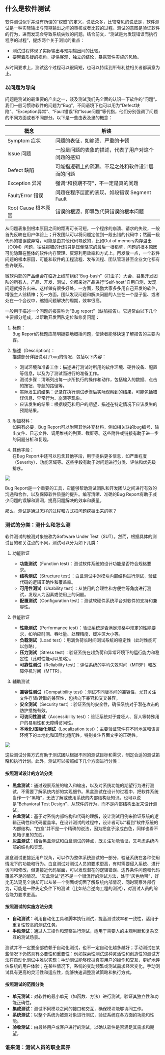 ## 什么是软件测试

软件测试似乎并没有所谓的“权威”的定义，说法众多，比较常见的说法是，软件测试是一种实际输出与预期输出之间的审核或者比较的过程。测试的意图是验证软件的行为，进而发现会导致系统失败的问题。结合前文，“测试是为发现错误而执行程序的过程”，提炼两个关于测试的重点：

- 测试过程体现了实际输出与预期输出间的比较。
- 要带着质疑的视角，提供客观、独立的结论，暴露软件实施的风险。

从时间要求上，测试这个过程可以很简短，也可以持续到所有利益相关者都满意为止。

### 以问题为导向

问题是测试的最重要的产出之一，谈及测试我们先全面的认识一下软件的“问题”。我们一般习惯称软件的问题为“Bug”，不同语境下也可以用为“Defect缺陷”、“Exception异常”、“Fault错误”和“Issue问题”等代指，他们分别强调了问题的不同方面或者不同部分。以下是一些由表及里的概念：

| 概念                | 解读                                               |
| ------------------- | -------------------------------------------------- |
| Symptom 症状        | 问题的表征，如崩溃、严重的卡顿                     |
| Issue 问题          | 一般是问题的表象的描述，代表了用户对这个问题的感知 |
| Defect 缺陷         | 可能指逻辑上的疏漏、不足之处和软件设计层面的问题   |
| Exception 异常      | 强调“和预期不符”，不一定是真的问题                 |
| Fault/Error 错误    | 问题在程序层面的表现，如段错误 Segment Fault        |
| Root Cause 根本原因 | 错误的根源，即导致代码错误的根本问题               |

从问题表象到根本原因之间的距离可长可短，一个程序的崩溃、请求的失败，一般首先反映在用户体验上；开发团队可以将问题定位到一段出错的代码中；然而一段代码的错误或异常，可能是由其他代码导致的，比如Out of memory内存溢出（OOM）问题，往往报错的代码只是压倒骆驼的最后一根稻草，问题的根本原因可能隐藏在整体的软件内存管理、资源利用效率和方式上。再发散一点，一个软件问题的根本原因，可能和软件的工程流程、发布流程、团队管理甚至企业文化都有些许联系。

微软内部的产品组会在临近上线前组织“Bug-bash”（打虫子）大会，召集开发团队的所有人，产品、开发、测试，全都来对产品进行“Self-host”自用自测，发现问题就报告出来。这样做有很多好处，一方面，鼓励大家多多用自己开发的软件，增强主人翁精神；另一方面，团队发现问题和解决问题的人坐在一个屋子里、或者处在一个会议中，缩短问题解决的周期，效率很高。

一般用于描述一个问题的报告称为“Bug report”（缺陷报告）。它通常由以下几个主要部分组成，以帮助开发团队定位和修复问题：

1. 标题：  
Bug Report的标题应简明扼要地概括问题，使读者能够快速了解报告的主要内容。

2. 描述（Description）：  
描述部分详细说明了bug的情况，包括以下内容：
    - 测试环境和准备工作：描述进行测试时所用的软件环境、硬件设备、配置等信息，以及为了测试而进行的准备工作。
    - 测试步骤：清晰列出每一步所执行的操作和动作，包括输入的数据、点击的按钮、导航的路径等。
    - 实际发生的结果：记录在执行测试步骤后实际观察到的结果，可能包括错误信息、异常行为、崩溃等现象。
    - 应该发生的结果：根据规范和用户的期望，描述在特定情况下应该发生的预期结果。
3. 附加材料：  
如果有必要，Bug Report可以附带其他补充材料，例如相关联的bug编号、输出文件、日志文件、调用堆栈的列表、截屏等。这些附件或链接有助于进一步的问题分析和复现。
4. 其他字段：  
在Bug Report中还可以包含其他字段，用于提供更多信息，如严重程度（Severity）、功能区域等。这些字段有助于对问题进行分类、评估和优先级排序。

<img src="img/Slide4.SVG"/>

Bug Report是一个重要的工具，它能够帮助测试团队和开发团队之间进行有效的沟通和合作，以及保障软件质量的提升。编写清晰、准确的Bug Report有助于减少问题的误解和漏洞，提高问题解决的效率和质量。

那么，测试是通过怎样的过程和方式把问题挖掘出来的呢？

### 测试的分类：测什么和怎么测

软件测试的被测对象被称为Software Under Test（SUT）。然而，根据具体的测试目的和关注点的不同，测试可以分为如下几类：

1. 功能验证

    - **功能测试**（Function test）：测试软件系统的设计功能是否符合规格要求。
    - **结构测试**（Structure test）：白盒测试中对模块内部结构进行测试，验证代码的逻辑正确性和覆盖率。
    - **可用性测试**（Usability test）：从使用的合理性和方便性等角度进行测试，发现人为因素或使用上的问题。
    - **配置测试**（Configuration test）：测试软硬件系统平台对软件的支持和兼容性。

2. 性能验证

    - **性能测试**（Performance test）：验证系统是否满足规格中规定的性能要求，如响应时间、吞吐量、处理精度、缓冲区大小等。
    - **负载测试**（Load test）：用满负荷长时间测试系统的稳定性（此时性能可以忽略）。
    - **压力测试**（Stress test）：验证系统在超负荷和异常环境下的运行能力和稳定性（此时性能可以忽略）。
    - **可靠性测试**（Reliability test）：评估系统的平均失效时间（MTBF）和故障停机时间（MTTR）。

3. 辅助测试

    - **兼容性测试**（Compatibility test）：测试不同版本间的兼容性，尤其关注文件存储/读取的兼容性，包括向下兼容和交叉兼容。
    - **安全测试**（Security test）：验证系统的安全性，确保系统对于潜在攻击的防护措施有效。
    - **可访问性测试**（Accessibility test）：验证系统对于聋哑人、盲人等特殊用户的易用性和无障碍访问性。
    - **本地化/国际化测试**（Localization test）：主要验证软件在不同地区和语言环境下的本地化和国际化适配性，特别关注界面文字的正确性。

<img src="img/Slide12.SVG"/>

这些测试分类方式有助于测试团队根据不同的测试目标和需求，制定合适的测试策略和执行计划。此外，测试可以按照如下几个方面进行分类：

#### 按照测试设计的方法分类

- **黑盒测试**：通过观察系统的输入和输出，以及对系统功能的期望行为进行测试，不需要了解系统内部的实现细节。黑盒测试在设计的过程中，把软件系统当作一个“黑箱”，无法了解或使用系统的内部结构及知识。也可以说是“Behavioral Test Design”，从软件的行为，而不是内部结构出发来设计测试。
- **白盒测试**：基于对系统内部结构和代码的理解，设计测试用例来验证系统的逻辑正确性和代码覆盖率。在设计测试的过程中，设计者可以“看到”软件系统的内部结构。“白盒”并不是一个精确的说法，因为把盒子涂成白色，同样也看不见箱子里的东西。
- **灰盒测试**：结合黑盒测试和白盒测试的特点，既关注功能验证，又考虑系统内部的结构和实现。

黑盒测试更接近用户视角，可以作为整体系统测试的一部分，验证系统在各种使用情况下的功能和行为。白盒测试对测试人员的要求更高，有时需要侵入系统、进行访问和修改，但更接近代码层面，可以发现潜在的逻辑错误、边界条件问题和代码覆盖不足的情况。“灰盒测试”还不是一个很流行的测试方法，处于“灰色地带”，好比无法窥见全貌却可以从某一个侧面或切面了解系统内部情况，同时观察外部行为，可能是一种先定条件下的测试（比如结合逆向工程的测试），对测试人员的综合能力要求更高。

#### 按照测试的实施方法分类

- **自动测试**：利用自动化工具和脚本执行测试，提高测试效率和一致性，适用于重复性较高的测试任务。
- **手动测试**：通过人工操作和观察进行测试，适用于需要人的主观判断和复杂交互的测试场景。

测试并不一定要全部依赖于自动化测试，也不一定自动化越多越好；手动测试在某些情况下仍然具有必要性和重要性：例如探索性测试这种灵活性和创造性的测试方法在自动化测试中难以实现；手动测试能够模拟真实用户的操作和交互，更好地评估系统的用户体验；在某些情况下，系统的变动频繁或测试需求经常变化，手动测试具有更高的灵活性和适应性，能够快速调整测试策略和执行方式。

#### 按照测试的范围分类

- **单元测试**：对软件的最小单元（如函数、方法）进行测试，验证其独立性和功能正确性。
- **集成测试**：测试不同模块之间的接口和交互，确保模块能够协同工作。
- **系统测试**：以整个系统为被测对象进行测试，验证系统在各方面的功能和性能。
- **验收测试**：由最终用户或客户进行的测试，以确认软件是否满足其需求和期望。

### 谁来测：测试人员的职业素养

